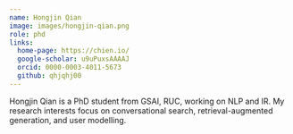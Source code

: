 ```yaml
---
name: Hongjin Qian
image: images/hongjin-qian.png
role: phd
links:
  home-page: https://chien.io/
  google-scholar: u9uPuxsAAAAJ
  orcid: 0000-0003-4011-5673
  github: qhjqhj00
---
```


Hongjin Qian is a PhD student from GSAI, RUC, working on NLP and IR. My research interests focus on conversational search, retrieval-augmented generation, and user modelling. 